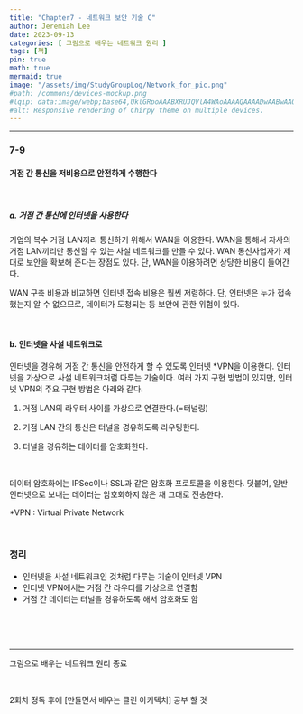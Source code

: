 ```yaml
---
title: "Chapter7 - 네트워크 보안 기술 C"
author: Jeremiah Lee
date: 2023-09-13
categories: [ 그림으로 배우는 네트워크 원리 ]
tags: [책]
pin: true
math: true
mermaid: true
image: "/assets/img/StudyGroupLog/Network_for_pic.png"
#path: /commons/devices-mockup.png
#lqip: data:image/webp;base64,UklGRpoAAABXRUJQVlA4WAoAAAAQAAAADwAABwAAQUxQSDIAAAARL0AmbZurmr57yyIiqE8oiG0bejIYEQTgqiDA9vqnsUSI6H+oAERp2HZ65qP/VIAWAFZQOCBCAAAA8AEAnQEqEAAIAAVAfCWkAALp8sF8rgRgAP7o9FDvMCkMde9PK7euH5M1m6VWoDXf2FkP3BqV0ZYbO6NA/VFIAAAA
#alt: Responsive rendering of Chirpy theme on multiple devices.
---
```

***

### 7-9

#### 거점 간 통신을 저비용으로 안전하게 수행한다

<br>

##### a. 거점 간 통신에 인터넷을 사용한다

기업의 복수 거점 LAN끼리 통신하기 위해서 WAN을 이용한다. WAN을 통해서 자사의 거점 LAN끼리만 통신할 수 있는 사설 네트워크를 만들 수 있다. WAN 통신사업자가 제대로 보안을 확보해 준다는 장점도 있다. 단, WAN을 이용하려면 상당한 비용이 들어간다.


WAN 구축 비용과 비교하면 인터넷 접속 비용은 훨씬 저렴하다. 단, 인터넷은 누가 접속했는지 알 수 없으므로, 데이터가 도청되는 등 보안에 관한 위험이 있다.

<br>

#### b. 인터넷을 사설 네트워크로


인터넷을 경유해 거점 간 통신을 안전하게 할 수 있도록 인터넷 *VPN을 이용한다. 인터넷을 가상으로 사설 네트워크처럼 다루는 기술이다. 여러 가지 구현 방법이 있지만, 인터넷 VPN의 주요 구현 방법은 아래와 같다.

1. 거점 LAN의 라우터 사이를 가상으로 연결한다.(=터널링)

2. 거점 LAN 간의 통신은 터널을 경유하도록 라우팅한다.

3. 터널을 경유하는 데이터를 암호화한다.

<br>

데이터 암호화에는 IPSec이나 SSL과 같은 암호화 프로토콜을 이용한다. 덧붙여, 일반 인터넷으로 보내는 데이터는 암호화하지 않은 채 그대로 전송한다.


*VPN : Virtual Private Network

<br>

### 정리

- 인터넷을 사설 네트워크인 것처럼 다루는 기술이 인터넷 VPN
- 인터넷 VPN에서는 거점 간 라우터를 가상으로 연결함
- 거점 간 데이터는 터널을 경유하도록 해서 암호화도 함

<br>
<br>
<br>

***

그림으로 배우는 네트워크 원리 종료

​

2회차 정독 후에 [만들면서 배우는 클린 아키텍처] 공부 할 것
